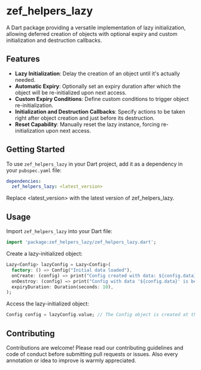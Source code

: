 # zef_helpers_lazy

A Dart package providing a versatile implementation of lazy initialization, allowing deferred creation of objects with optional expiry and custom initialization and destruction callbacks.

## Features

- **Lazy Initialization**: Delay the creation of an object until it's actually needed.
- **Automatic Expiry**: Optionally set an expiry duration after which the object will be re-initialized upon next access.
- **Custom Expiry Conditions**: Define custom conditions to trigger object re-initialization.
- **Initialization and Destruction Callbacks**: Specify actions to be taken right after object creation and just before its destruction.
- **Reset Capability**: Manually reset the lazy instance, forcing re-initialization upon next access.

## Getting Started

To use `zef_helpers_lazy` in your Dart project, add it as a dependency in your `pubspec.yaml` file:

```yaml
dependencies:
  zef_helpers_lazy: <latest_version>
```

Replace <latest_version> with the latest version of zef_helpers_lazy.

## Usage

Import `zef_helpers_lazy` into your Dart file:

```dart
import 'package:zef_helpers_lazy/zef_helpers_lazy.dart';
```

Create a lazy-initialized object:

```dart
Lazy<Config> lazyConfig = Lazy<Config>(
  factory: () => Config("Initial data loaded"),
  onCreate: (config) => print("Config created with data: ${config.data}"),
  onDestroy: (config) => print("Config with data '${config.data}' is being destroyed"),
  expiryDuration: Duration(seconds: 10),
);
```

Access the lazy-initialized object:

```dart
Config config = lazyConfig.value; // The Config object is created at this point if not already initialized.
```

## Contributing

Contributions are welcome! Please read our contributing guidelines and code of conduct before submitting pull requests or issues. Also every annotation or idea to improve is warmly appreciated.
